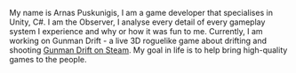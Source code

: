 My name is Arnas Puskunigis, I am a game developer that specialises in Unity, C#. I am the Observer, I analyse every detail of every gameplay system I experience and why or how it was fun to me. Currently, I am working on Gunman Drift - a live 3D roguelike game about drifting and shooting [Gunman Drift on Steam](https://store.steampowered.com/app/3621150/Gunman_Drift/). My goal in life is to help bring high-quality games to the people.


<!--
**ArnasPuskunigis/ArnasPuskunigis** is a ✨ _special_ ✨ repository because its `README.md` (this file) appears on your GitHub profile.

Here are some ideas to get you started:

- 🔭 I’m currently working on ...
- 🌱 I’m currently learning ...
- 👯 I’m looking to collaborate on ...
- 🤔 I’m looking for help with ...
- 💬 Ask me about ...
- 📫 How to reach me: ...
- 😄 Pronouns: ...
- ⚡ Fun fact: ...
-->

